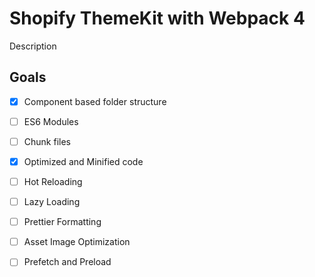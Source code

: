 # Shopify ThemeKit with Webpack 4
Description

## Goals
- [x] Component based folder structure
- [ ] ES6 Modules
- [ ] Chunk files
- [x] Optimized and Minified code
- [ ] Hot Reloading
- [ ] Lazy Loading
- [ ] Prettier Formatting
- [ ] Asset Image Optimization
- [ ] Prefetch and Preload

